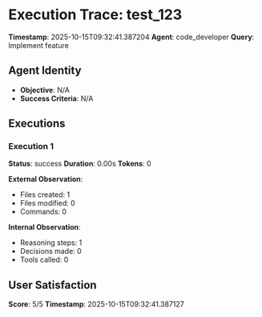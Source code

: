 # Execution Trace: test_123

**Timestamp**: 2025-10-15T09:32:41.387204
**Agent**: code_developer
**Query**: Implement feature

## Agent Identity

- **Objective**: N/A
- **Success Criteria**: N/A

## Executions

### Execution 1

**Status**: success
**Duration**: 0.00s
**Tokens**: 0

**External Observation**:
- Files created: 1
- Files modified: 0
- Commands: 0

**Internal Observation**:
- Reasoning steps: 1
- Decisions made: 0
- Tools called: 0

## User Satisfaction

**Score**: 5/5
**Timestamp**: 2025-10-15T09:32:41.387127
